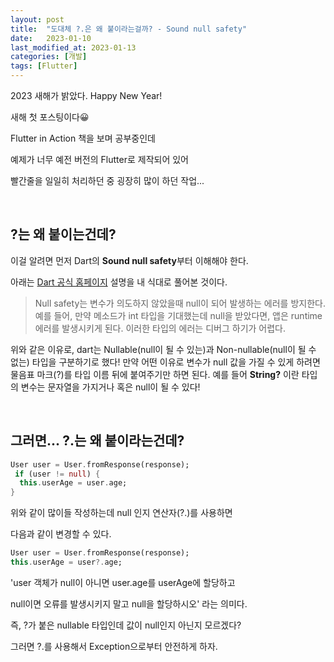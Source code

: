 ```yaml
---
layout: post
title:  "도대체 ?.은 왜 붙이라는걸까? - Sound null safety"
date:   2023-01-10
last_modified_at: 2023-01-13
categories: [개발]
tags: [Flutter]
---
```


2023 새해가 밝았다. Happy New Year!

새해 첫 포스팅이다😀

Flutter in Action 책을 보며 공부중인데

예제가 너무 예전 버전의 Flutter로 제작되어 있어

빨간줄을 일일히 처리하던 중 굉장히 많이 하던 작업...

<br/>

## **?는 왜 붙이는건데?**

이걸 알려면 먼저 Dart의 **Sound null safety**부터 이해해야 한다.

아래는 [Dart 공식 홈페이지](https://dart.dev/null-safety) 설명을 내 식대로 풀어본 것이다.


> Null safety는 변수가 의도하지 않았을때 null이 되어 발생하는 에러를 방지한다.
> 예를 들어, 만약 메소드가 int 타입을 기대했는데 null을 받았다면, 앱은 runtime 에러를
> 발생시키게 된다. 이러한 타입의 에러는 디버그 하기가 어렵다.

위와 같은 이유로, dart는 Nullable(null이 될 수 있는)과 Non-nullable(null이 될 수 없는) 타입을 구분하기로 했다!
 만약 어떤 이유로 변수가 null 값을 가질 수 있게 하려면 물음표 마크(?)를 타입 이름 뒤에 붙여주기만 하면 된다.
예를 들어 **String?** 이란 타입의 변수는 문자열을 가지거나 혹은 null이 될 수 있다!

<br/>

## 그러면... **?.는 왜 붙이라는건데?**

```dart
User user = User.fromResponse(response);
 if (user != null) {
  this.userAge = user.age;
}
```

위와 같이 많이들 작성하는데 null 인지 연산자(?.)를 사용하면

다음과 같이 변경할 수 있다.

```dart
User user = User.fromResponse(response);
this.userAge = user?.age;
```

'user 객체가 null이 아니면 user.age를 userAge에 할당하고

null이면 오류를 발생시키지 말고 null을 할당하시오' 라는 의미다.

즉, ?가 붙은 nullable 타입인데 값이 null인지 아닌지 모르겠다? 

그러면 ?.를 사용해서 Exception으로부터 안전하게 하자.

<br/>
